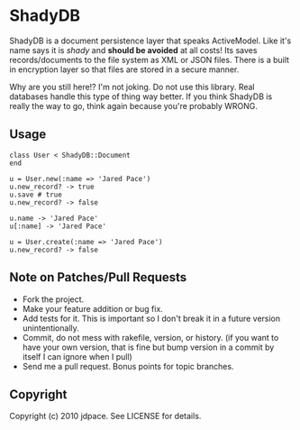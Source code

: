# ShadyDB

ShadyDB is a document persistence layer that speaks ActiveModel.
Like it's name says it is _shady_ and **should be avoided** at all costs!
Its saves records/documents to the file system as XML or JSON files.
There is a built in encryption layer so that files are stored in a secure
manner.

Why are you still here!? I'm not joking. Do not use this library. Real databases
handle this type of thing way better. If you think ShadyDB is really the way to
go, think again because you're probably WRONG.

## Usage

    class User < ShadyDB::Document
    end
    
    u = User.new(:name => 'Jared Pace')
    u.new_record? -> true
    u.save # true
    u.new_record? -> false
    
    u.name -> 'Jared Pace'
    u[:name] -> 'Jared Pace'
    
    u = User.create(:name => 'Jared Pace')
    u.new_record? -> false

## Note on Patches/Pull Requests
 
* Fork the project.
* Make your feature addition or bug fix.
* Add tests for it. This is important so I don't break it in a
  future version unintentionally.
* Commit, do not mess with rakefile, version, or history.
  (if you want to have your own version, that is fine but bump version in a commit by itself I can ignore when I pull)
* Send me a pull request. Bonus points for topic branches.

## Copyright

Copyright (c) 2010 jdpace. See LICENSE for details.
